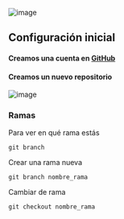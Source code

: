 ![image](https://user-images.githubusercontent.com/67286095/140606996-208a61a8-f002-42e4-82d5-048943e16382.png)
## Configuración inicial
#### Creamos una cuenta en [GitHub](https://github.com/)

#### Creamos un nuevo repositorio

![image](https://user-images.githubusercontent.com/67286095/140608470-1df224a8-5812-4539-bd54-5d540b1c5018.png)

### Ramas
Para ver en qué rama estás

```
git branch
```
Crear una rama nueva

```
git branch nombre_rama
```

Cambiar de rama

```
git checkout nombre_rama
```
